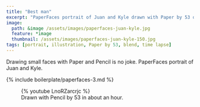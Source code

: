 ```yaml
---
title: "Best man"
excerpt: "PaperFaces portrait of Juan and Kyle drawn with Paper by 53 on an iPad."
image: 
  path: &image /assets/images/paperfaces-juan-kyle.jpg 
  feature: *image
  thumbnail: /assets/images/paperfaces-juan-kyle-150.jpg
tags: [portrait, illustration, Paper by 53, blend, time lapse]
---
```


Drawing small faces with Paper and Pencil is no joke. PaperFaces portrait of Juan and Kyle.

{% include boilerplate/paperfaces-3.md %}

<figure>
	{% youtube LnoRZarcrjc %}
	<figcaption>Drawn with Pencil by 53 in about an hour.</figcaption>
</figure>
